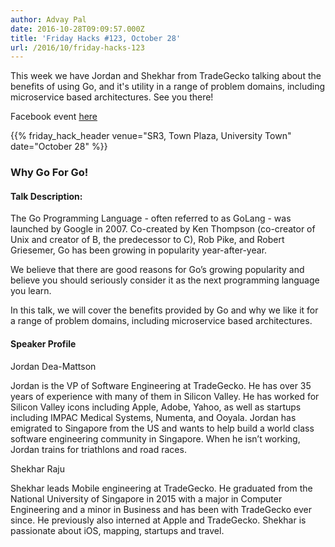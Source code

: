 ```yaml
---
author: Advay Pal
date: 2016-10-28T09:09:57.000Z
title: 'Friday Hacks #123, October 28'
url: /2016/10/friday-hacks-123
---
```


This week we have Jordan and Shekhar from TradeGecko talking about the benefits of using Go, and it's utility in a range of problem domains, including microservice based architectures. See you there!

Facebook event [here](https://web.facebook.com/events/1687498014897347/)

{{% friday_hack_header venue="SR3, Town Plaza, University Town" date="October 28" %}}

### Why Go For Go!

#### Talk Description:

The Go Programming Language - often referred to as GoLang - was launched by Google in 2007. Co-created by Ken Thompson (co-creator of Unix and creator of B, the predecessor to C), Rob Pike, and Robert Griesemer, Go has been growing in popularity year-after-year.

We believe that there are good reasons for Go’s growing popularity and believe you should seriously consider it as the next programming language you learn.

In this talk, we will cover the benefits provided by Go and why we like it for a range of problem domains, including microservice based architectures.

#### Speaker Profile

Jordan Dea-Mattson

Jordan is the VP of Software Engineering at TradeGecko. He has over 35 years of experience with many of them in Silicon Valley. He has worked for Silicon Valley icons including Apple, Adobe, Yahoo, as well as startups including IMPAC Medical Systems, Numenta, and Ooyala. Jordan has emigrated to Singapore from the US and wants to help build a world class software engineering community in Singapore. When he isn’t working, Jordan trains for triathlons and road races.


Shekhar Raju

Shekhar leads Mobile engineering at TradeGecko. He graduated from the National University of Singapore in 2015 with a major in Computer Engineering and a minor in Business and has been with TradeGecko ever since. He previously also interned at Apple and TradeGecko. Shekhar is passionate about iOS, mapping, startups and travel.
